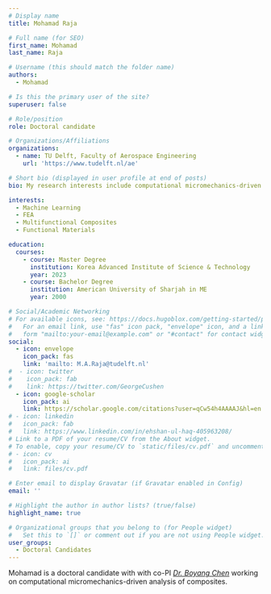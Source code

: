 ```yaml
---
# Display name
title: Mohamad Raja

# Full name (for SEO)
first_name: Mohamad
last_name: Raja

# Username (this should match the folder name)
authors:
  - Mohamad

# Is this the primary user of the site?
superuser: false

# Role/position
role: Doctoral candidate

# Organizations/Affiliations
organizations:
  - name: TU Delft, Faculty of Aerospace Engineering
    url: 'https://www.tudelft.nl/ae'

# Short bio (displayed in user profile at end of posts)
bio: My research interests include computational micromechanics-driven analysis of composites.

interests:
  - Machine Learning
  - FEA
  - Multifunctional Composites
  - Functional Materials

education:
  courses:
    - course: Master Degree
      institution: Korea Advanced Institute of Science & Technology 
      year: 2023
    - course: Bachelor Degree
      institution: American University of Sharjah in ME 
      year: 2000

# Social/Academic Networking
# For available icons, see: https://docs.hugoblox.com/getting-started/page-builder/#icons
#   For an email link, use "fas" icon pack, "envelope" icon, and a link in the
#   form "mailto:your-email@example.com" or "#contact" for contact widget.
social:
  - icon: envelope
    icon_pack: fas
    link: 'mailto: M.A.Raja@tudelft.nl'
#  - icon: twitter
#    icon_pack: fab
#    link: https://twitter.com/GeorgeCushen
  - icon: google-scholar
    icon_pack: ai
    link: https://scholar.google.com/citations?user=qCw54h4AAAAJ&hl=en
# - icon: linkedin
#   icon_pack: fab
#   link: https://www.linkedin.com/in/ehshan-ul-haq-405963208/
# Link to a PDF of your resume/CV from the About widget.
# To enable, copy your resume/CV to `static/files/cv.pdf` and uncomment the lines below.
# - icon: cv
#   icon_pack: ai
#   link: files/cv.pdf

# Enter email to display Gravatar (if Gravatar enabled in Config)
email: ''

# Highlight the author in author lists? (true/false)
highlight_name: true

# Organizational groups that you belong to (for People widget)
#   Set this to `[]` or comment out if you are not using People widget.
user_groups:
  - Doctoral Candidates
---
```


Mohamad is a doctoral candidate with  with co-PI [*Dr. Boyang Chen*](https://sites.google.com/view/boyangchenswebsite/home) working on computational micromechanics-driven analysis of composites.
